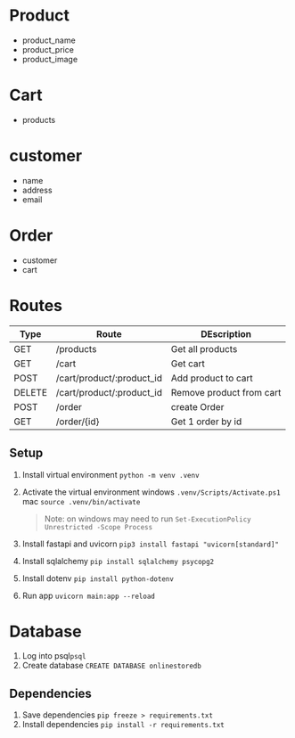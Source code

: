 # Product
-   product_name
-   product_price
-   product_image

# Cart
- products

# customer
- name
- address
- email

# Order
- customer
- cart

# Routes
| Type | Route | DEscription |
| --- | ---  | ---         |
| GET  | /products | Get all products|
| GET  | /cart | Get cart|
| POST | /cart/product/:product_id  | Add product to cart|
| DELETE  | /cart/product/:product_id | Remove product from cart|
| POST | /order | create Order |
| GET | /order/{id} | Get 1 order by id |


## Setup
1. Install virtual environment `python -m venv .venv`
1. Activate the virtual environment
    windows `.venv/Scripts/Activate.ps1`
    mac `source .venv/bin/activate`

    > Note: on windows may need to run `Set-ExecutionPolicy Unrestricted -Scope Process`
1. Install fastapi and uvicorn `pip3 install fastapi "uvicorn[standard]"`
1. Install sqlalchemy `pip install sqlalchemy psycopg2`
1. Install dotenv `pip install python-dotenv`
1. Run app `uvicorn main:app --reload`

# Database
1. Log into psql`psql`
1. Create database `CREATE DATABASE onlinestoredb`

## Dependencies
1. Save dependencies `pip freeze > requirements.txt`
1. Install dependencies `pip install -r requirements.txt`
